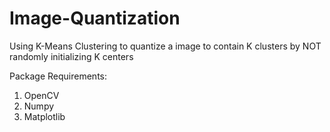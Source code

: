 # Image-Quantization
Using K-Means Clustering to quantize a image to contain K clusters by NOT randomly initializing K centers

Package Requirements:
1. OpenCV
2. Numpy
3. Matplotlib
